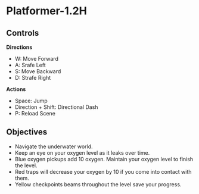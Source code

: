 # Platformer-1.2H
## Controls
**Directions**
- W: Move Forward
- A: Srafe Left
- S: Move Backward
- D: Strafe Right

**Actions**
- Space: Jump
- Direction + Shift: Directional Dash
- P: Reload Scene
  
## Objectives
- Navigate the underwater world.
- Keep an eye on your oxygen level as it leaks over time.
- Blue oxygen pickups add 10 oxygen. Maintain your oxygen level to finish the level.
- Red traps will decrease your oxygen by 10 if you come into contact with them.
- Yellow checkpoints beams throughout the level save your progress.
